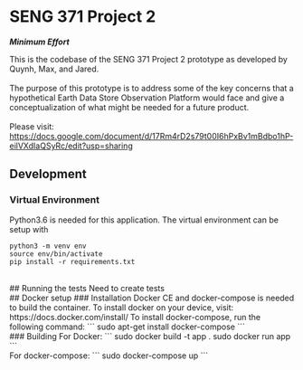# SENG 371 Project 2
**_Minimum Effort_**

This is the codebase of the SENG 371 Project 2 prototype as developed by Quynh, Max, and Jared.  
</br>
The purpose of this prototype is to address some of the key concerns that a hypothetical Earth Data Store Observation Platform would face
and give a conceptualization of what might be needed for a future product.  
</br>
Please visit: https://docs.google.com/document/d/17Rm4rD2s79t00I6hPxBv1mBdbo1hP-eilVXdIaQSyRc/edit?usp=sharing
</br>
## Development
### Virtual Environment
Python3.6 is needed for this application. The virtual environment can be setup with 
```
python3 -m venv env
source env/bin/activate
pip install -r requirements.txt
```
</br>
## Running the tests
Need to create tests
</br>
## Docker setup
### Installation
Docker CE and docker-compose is needed to build the container.
To install docker on your device, visit: https://docs.docker.com/install/
To install docker-compose, run the following command:
```
sudo apt-get install docker-compose
```
</br>
### Building
For Docker:
```
sudo docker build -t app .
sudo docker run app
```
</br>
For docker-compose:
```
sudo docker-compose up
```
</br>



